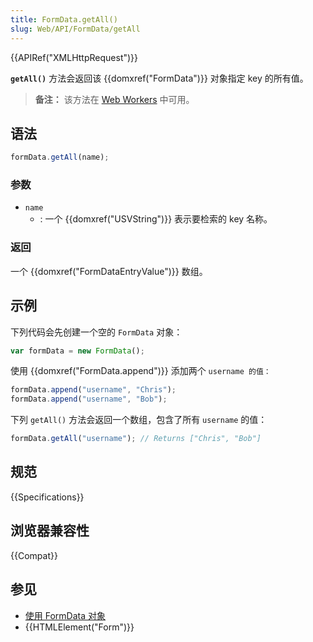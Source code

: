 ```yaml
---
title: FormData.getAll()
slug: Web/API/FormData/getAll
---
```


{{APIRef("XMLHttpRequest")}}

**`getAll()`** 方法会返回该 {{domxref("FormData")}} 对象指定 key 的所有值。

> **备注：** 该方法在 [Web Workers](/zh-CN/docs/Web/API/Web_Workers_API) 中可用。

## 语法

```js
formData.getAll(name);
```

### 参数

- `name`
  - : 一个 {{domxref("USVString")}} 表示要检索的 key 名称。

### 返回

一个 {{domxref("FormDataEntryValue")}} 数组。

## 示例

下列代码会先创建一个空的 `FormData` 对象：

```js
var formData = new FormData();
```

使用 {{domxref("FormData.append")}} 添加两个 `username 的值：`

```js
formData.append("username", "Chris");
formData.append("username", "Bob");
```

下列 `getAll()` 方法会返回一个数组，包含了所有 `username` 的值：

```js
formData.getAll("username"); // Returns ["Chris", "Bob"]
```

## 规范

{{Specifications}}

## 浏览器兼容性

{{Compat}}

## 参见

- [使用 FormData 对象](/zh-CN/docs/Web/API/FormData/Using_FormData_Objects)
- {{HTMLElement("Form")}}
